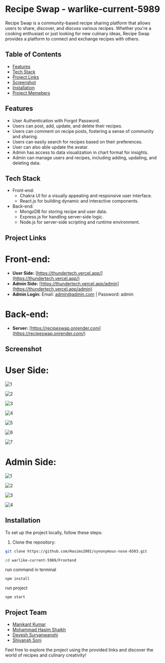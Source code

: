 # Recipe Swap - warlike-current-5989

Recipe Swap is a community-based recipe sharing platform that allows users to share, discover, and discuss various recipes. Whether you're a cooking enthusiast or just looking for new culinary ideas, Recipe Swap provides a platform to connect and exchange recipes with others.

## Table of Contents
- [Features](#features)
- [Tech Stack](#Tech-stack)
- [Project Links](#Project-links)
- [Screenshot](#Screenshot)
- [Installation](#installation)
- [Project Memebers](#Project-team)



## Features

- User Authentication with Forgot Password.
- Users can post, add, update, and delete their recipes.
- Users can comment on recipe posts, fostering a sense of community and sharing.
- Users can easily search for recipes based on their preferences.
- User can also able update the avatar.
- Admin has access to data visualization in chart format for insights.
- Admin can manage users and recipes, including adding, updating, and deleting data.

## Tech Stack

- Front-end:
  - Chakra UI for a visually appealing and responsive user interface.
  - React.js for building dynamic and interactive components.
- Back-end:
  - MongoDB for storing recipe and user data.
  - Express.js for handling server-side logic.
  - Node.js for server-side scripting and runtime environment.

## Project Links

# Front-end:

- **User Side:** [https://thundertech.vercel.app/](https://thundertech.vercel.app/)
- **Admin Side:** [https://thundertech.vercel.app/admin](https://thundertech.vercel.app/admin)
- **Admin Login:** Email: admin@admin.com | Password: admin

# Back-end:

- **Server:** [https://recipeswap.onrender.com](https://recipeswap.onrender.com/)

## Screenshot
# User Side:
![1](https://github.com/Manikantkr-1004/warlike-current-5989/assets/58412185/f7f1ccbe-3b2f-4f7e-af98-1b2d9529b0be)

![2](https://github.com/Manikantkr-1004/warlike-current-5989/assets/58412185/11babcbf-74eb-4247-9e94-a9c015138bf1)

![3](https://github.com/Manikantkr-1004/warlike-current-5989/assets/58412185/443b6992-2a7a-4c4f-bd4b-28de1b261e04)

![4](https://github.com/Manikantkr-1004/warlike-current-5989/assets/58412185/609d7bf1-a4ff-4ec3-b116-b0896de4cc0a)

![5](https://github.com/Manikantkr-1004/warlike-current-5989/assets/58412185/b51ba7f2-b397-4d1f-beed-0f8f3b3d27a4)

![6](https://github.com/Manikantkr-1004/warlike-current-5989/assets/58412185/a17b56b1-6f0b-447c-97a5-4f76491067d3)

![7](https://github.com/Manikantkr-1004/warlike-current-5989/assets/58412185/916b98c5-e8c9-4ccd-a99f-df37f9a500c7)


# Admin Side:
![1](https://github.com/Manikantkr-1004/warlike-current-5989/assets/58412185/447cd5da-831c-4ec8-9d74-089ddc0d52a6)

![2](https://github.com/Manikantkr-1004/warlike-current-5989/assets/58412185/9d2268ab-2154-4b39-b2a2-181d4c334358)

![3](https://github.com/Manikantkr-1004/warlike-current-5989/assets/58412185/6481e716-6c81-4539-b65c-cfa7cf02e4e4)

![4](https://github.com/Manikantkr-1004/warlike-current-5989/assets/58412185/6d20cbcb-d1b0-4d84-9908-704f8f0c4874)


## Installation
To set up the project locally, follow these steps:

1. Clone the repository:

```bash
git clone https://github.com/Hasims2001/synonymous-nose-6503.git
```

```bash
cd warlike-current-5989/Frontend
```

run command in terminal
```
npm install
```

run project
```
npm start
```


## Project Team

- [Manikant Kumar](https://github.com/Manikantkr-1004)
- [Mohammad Hasim Shaikh](https://github.com/Hasims2001)
- [Devesh Suryanwanshi](https://github.com/DeveshSuryawanshi)
- [Shivansh Soni](https://github.com/official-Shivansh)

Feel free to explore the project using the provided links and discover the world of recipes and culinary creativity!
